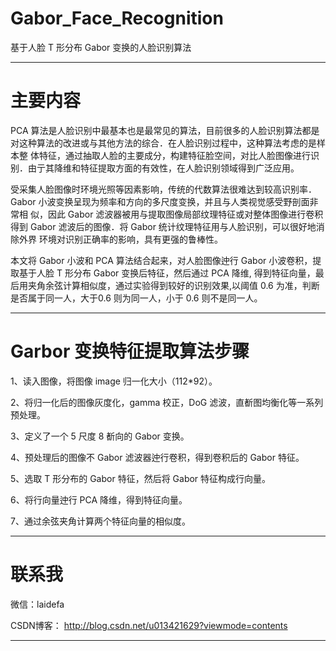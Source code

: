 # Gabor_Face_Recognition
基于人脸 T 形分布 Gabor 变换的人脸识别算法

----------------------------------------------------------------------------------------------------------------------------------------
# 主要内容

   PCA 算法是人脸识别中最基本也是最常见的算法，目前很多的人脸识别算法都是对这种算法的改进或与其他方法的综合．在人脸识别过程中，这种算法考虑的是样本整
体特征，通过抽取人脸的主要成分，构建特征脸空间，对比人脸图像进行识别．由亍其降维和特征提取方面的有效性，在人脸识别领域得到广泛应用。

  受采集人脸图像时环境光照等因素影响，传统的代数算法很难达到较高识别率．Gabor 小波变换呈现为频率和方向的多尺度变换，并且与人类视觉感受野剖面非常相
似，因此 Gabor 滤波器被用与提取图像局部纹理特征或对整体图像进行卷积得到 Gabor 滤波后的图像．将 Gabor 统计纹理特征用与人脸识别，可以很好地消除外界
环境对识别正确率的影响，具有更强的鲁棒性。

  本文将 Gabor 小波和 PCA 算法结合起来，对人脸图像迚行 Gabor 小波卷积，提取基于人脸 T 形分布 Gabor 变换后特征，然后通过 PCA 降维, 得到特征向量，最
后用夹角余弦计算相似度，通过实验得到较好的识别效果,以阈值 0.6 为准，判断是否属于同一人，大于0.6 则为同一人，小于 0.6 则不是同一人。


------------------------------------------------------------------------------------------------------------------------------------------
# Garbor 变换特征提取算法步骤

1、读入图像，将图像 image 归一化大小（112*92）。

2、将归一化后的图像灰度化，gamma 校正，DoG 滤波，直斱图均衡化等一系列预处理。

3、定义了一个 5 尺度 8 斱向的 Gabor 变换。

4、预处理后的图像不 Gabor 滤波器迚行卷积，得到卷积后的 Gabor 特征。

5、选取 T 形分布的 Gabor 特征，然后将 Gabor 特征构成行向量。

6、将行向量迚行 PCA 降维，得到特征向量。

7、通过余弦夹角计算两个特征向量的相似度。

----------------------------------------------------------------------------------------------------------------------------------------
# 联系我

微信：laidefa

CSDN博客： http://blog.csdn.net/u013421629?viewmode=contents

---------------------------------------------------------------------------------------------------------------------------------------

